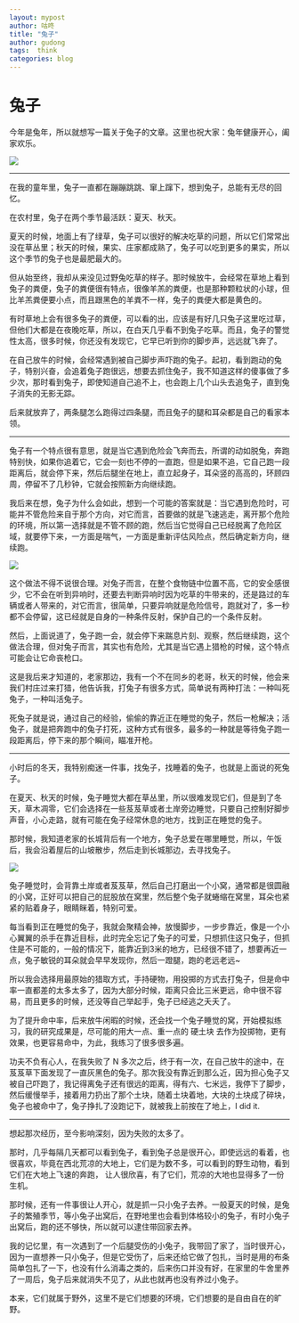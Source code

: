 ```yaml
---
layout: mypost
author: 咕咚
title: "兔子"
author: gudong
tags:  think
categories: blog
---
```


# 兔子

今年是兔年，所以就想写一篇关于兔子的文章。这里也祝大家：兔年健康开心，阖家欢乐。

![](https://s2.loli.net/2023/01/22/qLr34zKTonhIxMX.jpg)

---

在我的童年里，兔子一直都在蹦蹦跳跳、窜上蹿下，想到兔子，总能有无尽的回忆。

在农村里，兔子在两个季节最活跃：夏天、秋天。

夏天的时候，地面上有了绿草，兔子可以很好的解决吃草的问题，所以它们常常出没在草丛里；秋天的时候，果实、庄家都成熟了，兔子可以吃到更多的果实，所以这个季节的兔子也是最肥最大的。

但从始至终，我却从来没见过野兔吃草的样子。那时候放牛，会经常在草地上看到兔子的粪便，兔子的粪便很有特点，很像羊羔的粪便，也是那种颗粒状的小球，但比羊羔粪便要小点，而且跟黑色的羊粪不一样，兔子的粪便大都是黄色的。

有时草地上会有很多兔子的粪便，可以看的出，应该是有好几只兔子这里吃过草，但他们大都是在夜晚吃草，所以，在白天几乎看不到兔子吃草。而且，兔子的警觉性太高，很多时候，你还没有发现它，它早已听到你的脚步声，远远就飞奔了。

在自己放牛的时候，会经常遇到被自己脚步声吓跑的兔子。起初，看到跑动的兔子，特别兴奋，会追着兔子跑很远，想要去抓住兔子，我不知道这样的傻事做了多少次，那时看到兔子，即使知道自己追不上，也会跑上几个山头去追兔子，直到兔子消失的无影无踪。

后来就放弃了，两条腿怎么跑得过四条腿，而且兔子的腿和耳朵都是自己的看家本领。

---

兔子有一个特点很有意思，就是当它遇到危险会飞奔而去，所谓的动如脱兔，奔跑特别快，如果你追着它，它会一刻也不停的一直跑，但是如果不追，它自己跑一段距离后，就会停下来，然后后腿坐在地上，直立起身子，耳朵竖的高高的，环顾四周，停留不了几秒钟，它就会按照新方向继续跑。

我后来在想，兔子为什么会如此，想到一个可能的答案就是：当它遇到危险时，可能并不管危险来自于那个方向，对它而言，首要做的就是飞速逃走，离开那个危险的环境，所以第一选择就是不管不顾的跑，然后当它觉得自己已经脱离了危险区域，就要停下来，一方面是喘气，一方面是重新评估风险点，然后确定新方向，继续跑。

![](https://s2.loli.net/2023/01/22/ip3HoUveOrawPzQ.jpg)

这个做法不得不说很合理。对兔子而言，在整个食物链中位置不高，它的安全感很少，它不会在听到异响时，还要去判断异响时因为吃草的牛带来的，还是路过的车辆或者人带来的，对它而言，很简单，只要异响就是危险信号，跑就对了，多一秒都不会停留，这已经就是自身的一种条件反射，保护自己的一个条件反射。

然后，上面说道了，兔子跑一会，就会停下来踹息片刻、观察，然后继续跑，这个做法合理，但对兔子而言，其实也有危险，尤其是当它遇上猎枪的时候，这个特点可能会让它命丧枪口。

这是我后来才知道的，老家那边，我有一个不在同乡的老哥，秋天的时候，他会来我们村庄过来打猎，他告诉我，打兔子有很多方式，简单说有两种打法：一种叫死兔子，一种叫活兔子。

死兔子就是说，通过自己的经验，偷偷的靠近正在睡觉的兔子，然后一枪解决；活兔子，就是把奔跑中的兔子打死，这种方式有很多，最多的一种就是等待兔子跑一段距离后，停下来的那个瞬间，瞄准开枪。

---

小时后的冬天，我特别痴迷一件事，找兔子，找睡着的兔子，也就是上面说的死兔子。

在夏天、秋天的时候，兔子睡觉大都在草丛里，所以很难发现它们，但是到了冬天，草木凋零，它们会选择在一些芨芨草或者土岸旁边睡觉，只要自己控制好脚步声音，小心走路，就有可能在兔子经常休息的地方，找到正在睡觉的兔子。

那时候，我知道老家的长城背后有一个地方，兔子总爱在哪里睡觉，所以，午饭后，我会沿着屋后的山坡散步，然后走到长城那边，去寻找兔子。

![](https://s2.loli.net/2023/01/22/Jt9yGwN5oenHElz.jpg)

兔子睡觉时，会背靠土岸或者芨芨草，然后自己打磨出一个小窝，通常都是很圆融的小窝，正好可以把自己的屁股放在窝里，然后整个兔子就蜷缩在窝里，耳朵也紧紧的贴着身子，眼睛眯着，特别可爱。

每当看到正在睡觉的兔子，我就会聚精会神，放慢脚步，一步步靠近，像是一个小心翼翼的杀手在靠近目标，此时完全忘记了兔子的可爱，只想抓住这只兔子，但抓住是不可能的，一般的情况下，能靠近到3米的地方，已经很不错了，想要再近一点，兔子敏锐的耳朵就会早早发现你，然后一蹬腿，跑的老远老远~

所以我会选择用最原始的猎取方式，手持硬物，用投掷的方式去打兔子，但是命中率一直都差的太多太多了，因为大部分时候，距离只会比三米更远，命中很不容易，而且更多的时候，还没等自己举起手，兔子已经逃之夭夭了。

为了提升命中率，后来放牛闲暇的时候，还会找一个兔子睡觉的窝，开始模拟练习，我的研究成果是，尽可能的用大一点、重一点的 硬土块 去作为投掷物，更有效果，也更容易命中，为此，我练习了很多很多遍。

功夫不负有心人，在我失败了 N 多次之后，终于有一次，在自己放牛的途中，在芨芨草下面发现了一直灰黑色的兔子。那次我没有靠近到那么近，因为担心兔子又被自己吓跑了，我记得离兔子还有很远的距离，得有六、七米远，我停下了脚步，然后缓慢举手，接着用力扔出了那个土块，随着土块着地，大块的土块成了碎块，兔子也被命中了，兔子挣扎了没跑记下，就被我上前按在了地上，I did it.

---

想起那次经历，至今影响深刻，因为失败的太多了。

那时，几乎每隔几天都可以看到兔子，看到兔子总是很开心，即使远远的看着，也很喜欢，毕竟在西北荒凉的大地上，它们是为数不多，可以看到的野生动物，看到它们在大地上飞速的奔跑， 让人很欣喜，有了它们，荒凉的大地也显得多了一份生机。

那时候，还有一件事很让人开心，就是抓一只小兔子去养。一般夏天的时候，是兔子的繁殖季节，等小兔子出窝后，在野地里也会看到体格较小的兔子，有时小兔子出窝后，跑的还不够快，所以就可以逮住带回家去养。

我的记忆里，有一次遇到了一个后腿受伤的小兔子，我带回了家了，当时很开心，因为一直想养一只小兔子，但是它受伤了，后来还给它做了包扎，当时是用的布条简单包扎了一下，也没有什么消毒之类的，后来伤口并没有好，在家里的牛舍里养了一周后，兔子后来就消失不见了，从此也就再也没有养过小兔子。

本来，它们就属于野外，这里不是它们想要的环境，它们想要的是自由自在的旷野。
